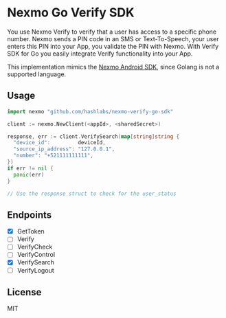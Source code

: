 # Nexmo Go Verify SDK

You use Nexmo Verify to verify that a user has access to a specific phone number. Nexmo sends a PIN code in an SMS or Text-To-Speech, your user enters this PIN into your App, you validate the PIN with Nexmo. With Verify SDK for Go you easily integrate Verify functionality into your App.

This implementation mimics the [Nexmo Android SDK](https://github.com/Nexmo/verify-android-sdk), since Golang is not a supported language.

## Usage

```go
import nexmo "github.com/hashlabs/nexmo-verify-go-sdk"

client := nexmo.NewClient(<appId>, <sharedSecret>)

response, err := client.VerifySearch(map[string]string {
  "device_id":         deviceId,
  "source_ip_address": "127.0.0.1",
  "number": "+521111111111",
})
if err != nil {
  panic(err)
}

// Use the response struct to check for the user_status
```

## Endpoints

* [x] GetToken
* [ ] Verify
* [ ] VerifyCheck
* [ ] VerifyControl
* [x] VerifySearch
* [ ] VerifyLogout

## License

MIT
